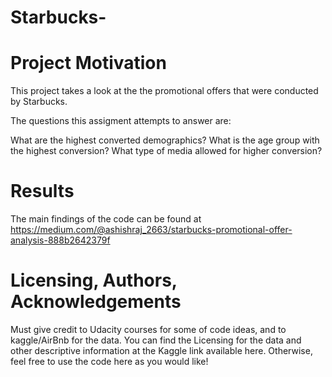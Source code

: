 # Starbucks-

# Project Motivation
This project takes a look at the the promotional offers that were conducted by Starbucks.

The questions this assigment attempts to answer are:

What are the highest converted demographics?
What is the age group with the highest conversion?
What type of media allowed for higher conversion?

# Results
The main findings of the code can be found at https://medium.com/@ashishraj_2663/starbucks-promotional-offer-analysis-888b2642379f

# Licensing, Authors, Acknowledgements
Must give credit to Udacity courses for some of code ideas, and to kaggle/AirBnb for the data. You can find the Licensing for the data and other descriptive information at the Kaggle link available here. Otherwise, feel free to use the code here as you would like!
